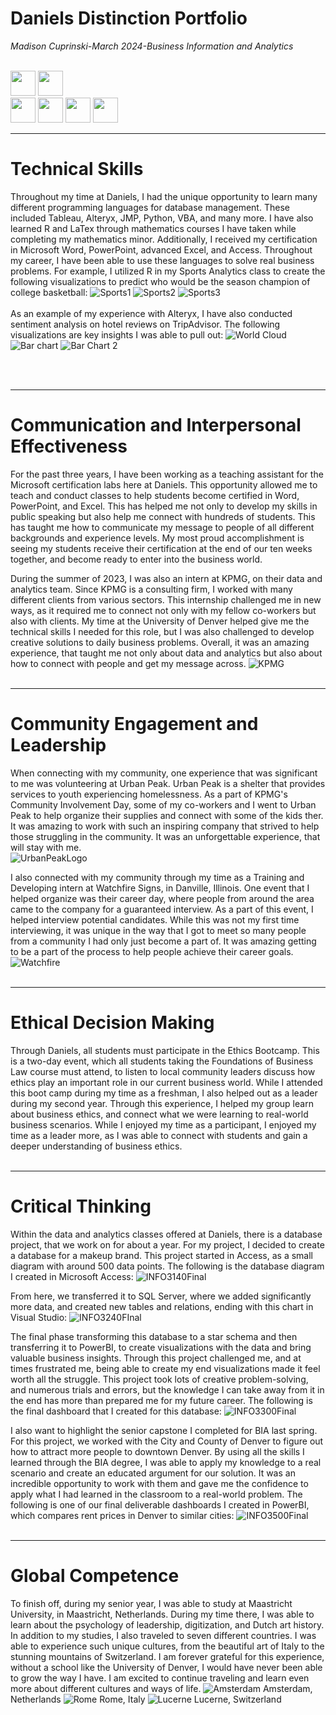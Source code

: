 # Daniels Distinction Portfolio
<i>Madison Cuprinski-March 2024-Business Information and Analytics</i>
<br><br>

[<img src="https://github.com/MCuprinski/DanielsDistinction/assets/118782659/739f06cf-cd84-46ae-9915-cd8a3eac7e0f" height="40"/>](#ComInter)
[<img src="https://github.com/MCuprinski/DanielsDistinction/assets/118782659/825951ec-66de-4a4f-84f6-2b6a8033db4e" height="40"/>](#Leader)
<br>
[<img src="https://github.com/MCuprinski/DanielsDistinction/assets/118782659/c2467948-9466-44d3-87df-7e49903bb2cc" height="40"/>](#Ethics)
[<img src="https://github.com/MCuprinski/DanielsDistinction/assets/118782659/d1540934-3afd-4866-9eb6-452564487ddf" height="40"/>](#Critical)
[<img src="https://github.com/MCuprinski/DanielsDistinction/assets/118782659/7cbd1efc-6914-4d77-b716-915c687a6c5a" height="40"/>](#Global)
[<img src="https://github.com/MCuprinski/DanielsDistinction/assets/118782659/d29f893b-a363-4488-b864-83b9b070671b" height="40"/>](#Technical)

<a name="Technical"></a>
<hr>

# Technical Skills
Throughout my time at Daniels, I had the unique opportunity to learn many different programming languages for database management. These included Tableau, Alteryx, JMP, Python, VBA, and many more. I have also learned R and LaTex through mathematics courses I have taken while completing my mathematics minor. Additionally, I received my certification in Microsoft Word, PowerPoint, advanced Excel, and Access. Throughout my career, I have been able to use these languages to solve real business problems. For example, I utilized R in my Sports Analytics class to create the following visualizations to predict who would be the season champion of college basketball:
![Sports1](https://github.com/MCuprinski/DanielsDistinction/assets/118782659/3d2afe02-9929-4a89-a6ba-8b0eed2c793b)
![Sports2](https://github.com/MCuprinski/DanielsDistinction/assets/118782659/cb12b8e3-4a3c-43ef-b643-7a670978d052)
![Sports3](https://github.com/MCuprinski/DanielsDistinction/assets/118782659/7380ee1b-2934-4931-a717-788809c561f2)
<br><br>
As an example of my experience with Alteryx, I have also conducted sentiment analysis on hotel reviews on TripAdvisor. The following visualizations are key insights I was able to pull out:
![World Cloud](https://github.com/MCuprinski/DanielsDistinction/assets/118782659/d6e98ad2-3039-4f42-8496-206bba5c0577)
![Bar chart](https://github.com/MCuprinski/DanielsDistinction/assets/118782659/b18f9c84-6b63-41ec-a53d-b69be619770e)
![Bar Chart 2](https://github.com/MCuprinski/DanielsDistinction/assets/118782659/b1732a90-4bce-44f0-aa09-859e2f1b2f61)



<br><br>

<a name="ComInter"></a>
<hr>

# Communication and Interpersonal Effectiveness
For the past three years, I have been working as a teaching assistant for the Microsoft certification labs here at Daniels. This opportunity allowed me to teach and conduct classes to help students become certified in Word, PowerPoint, and Excel. This has helped me not only to develop my skills in public speaking but also help me connect with hundreds of students. This has taught me how to communicate my message to people of all different backgrounds and experience levels. My most proud accomplishment is seeing my students receive their certification at the end of our ten weeks together, and become ready to enter into the business world.

During the summer of 2023, I was also an intern at KPMG, on their data and analytics team. Since KPMG is a consulting firm, I worked with many different clients from various sectors. This internship challenged me in new ways, as it required me to connect not only with my fellow co-workers but also with clients. My time at the University of Denver helped give me the technical skills I needed for this role, but I was also challenged to develop creative solutions to daily business problems. Overall, it was an amazing experience, that taught me not only about data and analytics but also about how to connect with people and get my message across. 
![KPMG](https://github.com/MCuprinski/DanielsDistinction/assets/118782659/4e32b411-8192-4ecd-8ccd-69f027c3e154)
<br><br>

<a name="Leader"></a>
<hr>

# Community Engagement and Leadership
When connecting with my community, one experience that was significant to me was volunteering at Urban Peak. Urban Peak is a shelter that provides services to youth experiencing homelessness. As a part of KPMG's Community Involvement Day, some of my co-workers and I went to Urban Peak to help organize their supplies and connect with some of the kids ther. It was amazing to work with such an inspiring company that strived to help those struggling in the community. It was an unforgettable experience, that will stay with me.
<br>
![UrbanPeakLogo](https://github.com/MCuprinski/DanielsDistinction/assets/118782659/72ea5cc8-1b77-41bc-955c-093ff8998dec)

I also connected with my community through my time as a Training and Developing intern at Watchfire Signs, in Danville, Illinois. One event that I helped organize was their career day, where people from around the area came to the company for a guaranteed interview. As a part of this event, I helped interview potential candidates. While this was not my first time interviewing, it was unique in the way that I got to meet so many people from a community I had only just become a part of.  It was amazing getting to be a part of the process to help people achieve their career goals.
![Watchfire](https://github.com/MCuprinski/DanielsDistinction/assets/118782659/fa3b1260-30c7-4f78-989f-ae4273ae1387)
<br><br>

<a name="Ethics"></a>
<hr>

# Ethical Decision Making
Through Daniels, all students must participate in the Ethics Bootcamp. This is a two-day event, which all students taking the Foundations of Business Law course must attend, to listen to local community leaders discuss how ethics play an important role in our current business world. While I attended this boot camp during my time as a freshman, I also helped out as a leader during my second year. Through this experience, I helped my group learn about business ethics, and connect what we were learning to real-world business scenarios. While I enjoyed my time as a participant, I enjoyed my time as a leader more, as I was able to connect with students and gain a deeper understanding of business ethics. 
<br><br>

<a name="Critical"></a>
<hr>

# Critical Thinking
Within the data and analytics classes offered at Daniels, there is a database project, that we work on for about a year. For my project, I decided to create a database for a makeup brand. This project started in Access, as a small diagram with around 500 data points. The following is the database diagram I created in Microsoft Access:
![INFO3140Final](https://github.com/MCuprinski/DanielsDistinction/assets/118782659/8d355b7b-6cd3-41b6-8ed2-8b76010d4241)

From here, we transferred it to SQL Server, where we added significantly more data, and created new tables and relations, ending with this chart in Visual Studio:
![INFO3240FInal](https://github.com/MCuprinski/DanielsDistinction/assets/118782659/23b611ca-0fb0-4094-a736-c2ee9a933e49)

The final phase transforming this database to a star schema and then transferring it to PowerBI, to create visualizations with the data and bring valuable business insights. Through this project challenged me, and at times frustrated me, being able to create my end visualizations made it feel worth all the struggle. This project took lots of creative problem-solving, and numerous trials and errors, but the knowledge I can take away from it in the end has more than prepared me for my future career. The following is the final dashboard that I created for this database:
![INFO3300Final](https://github.com/MCuprinski/DanielsDistinction/assets/118782659/3f3c60f7-c9b7-410b-9aa9-bc6f77884e7d)


I also want to highlight the senior capstone I completed for BIA last spring. For this project, we worked with the City and County of Denver to figure out how to attract more people to downtown Denver. By using all the skills I learned through the BIA degree, I was able to apply my knowledge to a real scenario and create an educated argument for our solution. It was an incredible opportunity to work with them and gave me the confidence to apply what I had learned in the classroom to a real-world problem. The following is one of our final deliverable dashboards I created in PowerBI, which compares rent prices in Denver to similar cities:
![INFO3500Final](https://github.com/MCuprinski/DanielsDistinction/assets/118782659/d2385ace-91ed-48f7-a9e7-03b89bf46f03)
<br><br>

<a name="Global"></a>
<hr>

# Global Competence
To finish off, during my senior year, I was able to study at Maastricht University, in Maastricht, Netherlands. During my time there, I was able to learn about the psychology of leadership, digitization, and Dutch art history. In addition to my studies, I also traveled to seven different countries. I was able to experience such unique cultures, from the beautiful art of Italy to the stunning mountains of Switzerland. I am forever grateful for this experience, without a school like the University of Denver, I would have never been able to grow the way I have. I am excited to continue traveling and learn even more about different cultures and ways of life. 
![Amsterdam](https://github.com/MCuprinski/DanielsDistinction/assets/118782659/f71d365f-ffce-4b29-a03c-669edc28fc15)
Amsterdam, Netherlands
![Rome](https://github.com/MCuprinski/DanielsDistinction/assets/118782659/2aa3b664-32be-4b31-9efc-b683e67b706a)
Rome, Italy
![Lucerne](https://github.com/MCuprinski/DanielsDistinction/assets/118782659/b7e479fb-0d32-4d45-8775-30a8ee4a2375)
Lucerne, Switzerland
<br><br>

